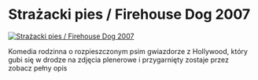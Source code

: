 Strażacki pies / Firehouse Dog 2007 
=============
[![Strażacki pies / Firehouse Dog 2007 ](http://vidos.pl/images/player.gif)](http://vidos.pl/strazacki-pies-firehouse-dog-2007)

 Komedia rodzinna o rozpieszczonym psim gwiazdorze z Hollywood, który gubi się w drodze na zdjęcia plenerowe i przygarnięty zostaje przez zobacz pełny opis
